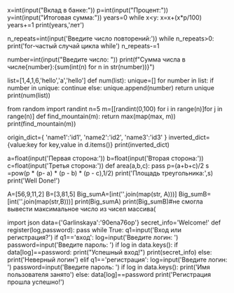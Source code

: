 x=int(input("Вклад в банке:"))
p=int(input("Процент:"))
y=int(input("Итоговая сумма:"))
years=0
while x<y:
    x=x+(x*p/100)
    years+=1
    print(years,'лет')


n_repeats=int(input('Введите число повторений:'))
while n_repeats>0:
    print('for-частый случай цикла while')
    n_repeats-=1

number=int(input("Введите число:  "))
print(f"Сумма числа в числе{number}:{sum(int(n) for n in str(number))}")

list=[1,4,1,6,'hello','a','hello']
def num(list):
    unique=[]
    for number in list:
        if number in unique:
            continue
        else:
            unique.append(number)
            return unique
        print(num(list))

from random import randint
n=5
m=[[randint(0,100) for i in range(n)]for j in range(n)]
def find_mountain(m):
    return max(map(max, m))
print(find_mountain(m))

origin_dict={
   'name1':'id1',
   'name2':'id2',
   'name3':'id3'
    }
inverted_dict={value:key for key,value in d.items()}
print(inverted_dict)


a=float(input('Первая сторона:'))
b=float(input('Вторая сторона:'))
c=float(input('Третья сторона:'))
def area(a,b,c):
    pass
p=(a+b+c)/2
s =pow(p * (p- a) * (p - b) * (p - c),1/2)
print('Площадь треугольника:',s)
print('Well Done!')


A=[56,9,11,2]
B=[3,81,5]
Big_sumA=[int(''.join(map(str, A)))]
Big_sumB=[int(''.join(map(str,B)))]
print(Big_sumA)
print(Big_sumB)#не смогла вывести максимальное число из чисел массива(

import json
data={'Garlinskaya':'90ena76op'}
secret_info='Welcome!'
def register(log,password):
    pass
while True:
    q1=input('Вход или регистрация?')
    if q1=='вход':
        log=input('Введите логин:  ')
    password=input('Введите пароль:  ')
    if log in data.keys():
        if data[log]==password:
            print("Успешный вход!")
            print(secret_info)
        else:
            print('Неверный логин')
    elif q1=='регистрация':
                log=input('Введите логин:   ')
                password=input('Введите пароль:   ')
                if log in data.keys():
                    print('Имя пользователя занято')
                else:
                    data[log]==password
                    print('Регистрация прошла успешно!')
    

           

